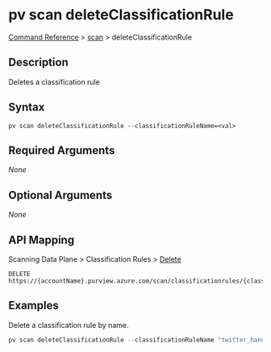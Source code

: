 # pv scan deleteClassificationRule
[Command Reference](../../../README.md#command-reference) > [scan](./main.md) > deleteClassificationRule

## Description
Deletes a classification rule

## Syntax
```
pv scan deleteClassificationRule --classificationRuleName=<val>
```

## Required Arguments
*None*

## Optional Arguments
*None*

## API Mapping
Scanning Data Plane > Classification Rules > [Delete](https://docs.microsoft.com/en-us/rest/api/purview/scanningdataplane/classification-rules/delete)
```
DELETE https://{accountName}.purview.azure.com/scan/classificationrules/{classificationRuleName}
```

## Examples
Delete a classification rule by name.
```powershell
pv scan deleteClassificationRule --classificationRuleName "twitter_handle"
```